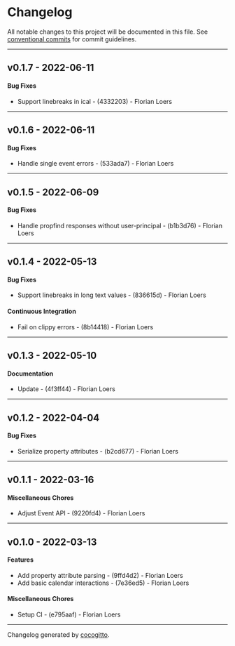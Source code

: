 # Changelog
All notable changes to this project will be documented in this file. See [conventional commits](https://www.conventionalcommits.org/) for commit guidelines.

- - -
## v0.1.7 - 2022-06-11
#### Bug Fixes
- Support linebreaks in ical - (4332203) - Florian Loers
- - -

## v0.1.6 - 2022-06-11
#### Bug Fixes
- Handle single event errors - (533ada7) - Florian Loers
- - -

## v0.1.5 - 2022-06-09
#### Bug Fixes
- Handle propfind responses without user-principal - (b1b3d76) - Florian Loers
- - -

## v0.1.4 - 2022-05-13
#### Bug Fixes
- Support linebreaks in long text values - (836615d) - Florian Loers
#### Continuous Integration
- Fail on clippy errors - (8b14418) - Florian Loers
- - -

## v0.1.3 - 2022-05-10
#### Documentation
- Update - (4f3ff44) - Florian Loers
- - -

## v0.1.2 - 2022-04-04
#### Bug Fixes
- Serialize property attributes - (b2cd677) - Florian Loers
- - -

## v0.1.1 - 2022-03-16
#### Miscellaneous Chores
- Adjust Event API - (9220fd4) - Florian Loers
- - -

## v0.1.0 - 2022-03-13
#### Features
- Add property attribute parsing - (9ffd4d2) - Florian Loers
- Add basic calendar interactions - (7e36ed5) - Florian Loers
#### Miscellaneous Chores
- Setup CI - (e795aaf) - Florian Loers
- - -

Changelog generated by [cocogitto](https://github.com/cocogitto/cocogitto).